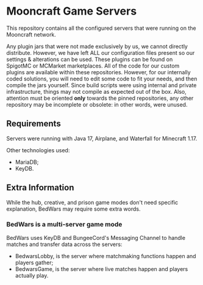 # Mooncraft Game Servers
This repository contains all the configured servers that were running on the Mooncraft network.

Any plugin jars that were not made exclusively by us, we cannot directly distribute. However, we have left ALL our configuration files present so our settings & alterations can be used. These plugins can be found on SpigotMC or MCMarket marketplaces. All of the code for our custom plugins are available within these repositories. However, for our internally coded solutions, you will need to edit some code to fit your needs, and then compile the jars yourself. Since build scripts were using internal and private infrastructure, things may not compile as expected out of the box. Also, attention must be oriented **only** towards the pinned repositories, any other repository may be incomplete or obsolete: in other words, were unused.

## Requirements
Servers were running with Java 17, Airplane, and Waterfall for Minecraft 1.17.

Other technologies used:
- MariaDB;
- KeyDB.

## Extra Information
While the hub, creative, and prison game modes don't need specific explanation, BedWars may require some extra words.

### BedWars is a multi-server game mode
BedWars uses KeyDB and BungeeCord's Messaging Channel to handle matches and transfer data across the servers:
- BedwarsLobby, is the server where matchmaking functions happen and players gather;
- BedwarsGame, is the server where live matches happen and players actually play.